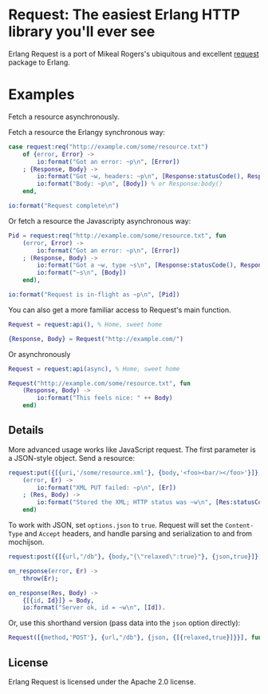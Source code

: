 # Request: The easiest Erlang HTTP library you'll ever see

Erlang Request is a port of Mikeal Rogers's ubiquitous and excellent [request][req] package to Erlang.

# Examples

Fetch a resource asynchronously.

Fetch a resource the Erlangy synchronous way:

```erlang
case request:req("http://example.com/some/resource.txt")
    of {error, Error} ->
        io:format("Got an error: ~p\n", [Error])
    ; {Response, Body} ->
        io:format("Got ~w, headers: ~p\n", [Response:statusCode(), Response.headers()]),
        io:format("Body: ~p\n", [Body]) % or Response:body()
    end,

io:format("Request complete\n")
```

Or fetch a resource the Javascripty asynchronous way:

```erlang
Pid = request:req("http://example.com/some/resource.txt", fun
    (error, Error) ->
        io:format("Got an error: ~p\n", [Error])
    ; (Response, Body) ->
        io:format("Got a ~w, type ~s\n", [Response:statusCode(), Response:headers('content-type')]),
        io:format("~s\n", [Body])
    end),

io:format("Request is in-flight as ~p\n", [Pid])
```

You can also get a more familiar access to Request's main function.

```erlang
Request = request:api(), % Home, sweet home

{Response, Body} = Request("http://example.com/")
```

Or asynchronously

```erlang
Request = request:api(async), % Home, sweet home

Request("http://example.com/some/resource.txt", fun
    (Response, Body) ->
        io:format("This feels nice: " ++ Body)
    end)
```

## Details

More advanced usage works like JavaScript request. The first parameter is a JSON-style object.
Send a resource:

```erlang
request:put({[{uri,'/some/resource.xml'}, {body,'<foo><bar/></foo>'}]}, fun
    (error, Er) ->
        io:format("XML PUT failed: ~p\n", [Er])
    ; (Res, Body) ->
        io:format("Stored the XML; HTTP status was ~w\n", [Res:statusCode()])
    end)
```

To work with JSON, set `options.json` to `true`. Request will set the `Content-Type` and `Accept` headers, and handle parsing and serialization to and from mochijson.

```erlang
request:post({[{url,"/db"}, {body,"{\"relaxed\":true}"}, {json,true}]}, fun on_response/2)

on_response(error, Er) ->
    throw(Er);

on_response(Res, Body) ->
    {[{id, Id}]} = Body,
    io:format("Server ok, id = ~w\n", [Id]).
```

Or, use this shorthand version (pass data into the `json` option directly):

```erlang
Request([{method,'POST'}, {url,"/db"}, {json, {[{relaxed,true}]}}], fun on_response/2)
```

## License

Erlang Request is licensed under the Apache 2.0 license.

[req]: https://github.com/mikeal/request
